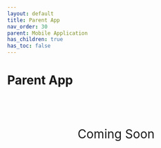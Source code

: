 ```yaml
---
layout: default
title: Parent App
nav_order: 30
parent: Mobile Application
has_children: true
has_toc: false
---
```


<script src="/auth.js"></script>

# Parent App

<div style="font-size:28px;text-align:center;margin:90px 0 200px 0;">Coming Soon</div>
